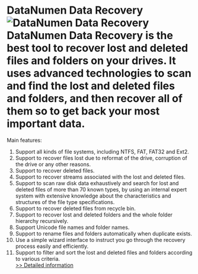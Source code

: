 # DataNumen Data Recovery<br />![DataNumen Data Recovery](https://mycommerce.akamaized.net/api/pimages/P300426564/BIG/300426564.GIF)<br />DataNumen Data Recovery is the best tool to recover lost and deleted files and folders on your drives. It uses advanced technologies to scan and find the lost and deleted files and folders, and then recover all of them so to get back your most important data.

Main features:
1. Support all kinds of file systems, including NTFS, FAT, FAT32 and Ext2.
2. Support to recover files lost due to reformat of the drive, corruption of the drive or any other reasons.
3. Support to recover deleted files.
4. Support to recover streams associated with the lost and deleted files.
5. Support to scan raw disk data exhaustively and search for lost and deleted files of more than 70 known types, by using an internal expert system with extensive knowledge about the characteristics and structures of the file type specifications.
6. Support to recover deleted files from recycle bin.
7. Support to recover lost and deleted folders and the whole folder hierarchy recursively.
8. Support Unicode file names and folder names.
9. Support to rename files and folders automatically when duplicate exists.
10. Use a simple wizard interface to instruct you go through the recovery process easily and efficiently.
11. Support to filter and sort the lost and deleted files and folders according to various criteria.<br />[>> Detailed information](https://secure.shareit.com/shareit/product.html?productid=300426564&affiliateid=200057808)